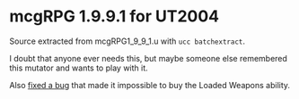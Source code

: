 # mcgRPG 1.9.9.1 for UT2004

Source extracted from mcgRPG1_9_9_1.u with `ucc batchextract`.

I doubt that anyone ever needs this, but maybe someone else remembered this mutator and wants to play with it.

Also [fixed a bug](https://github.com/NoisyFlake/ut2004-mcgRPG/blob/06202d65615348f27df0a395a39ed707cf4892c7/Classes/DruidLoaded.uc#L83-L84) that made it impossible to buy the Loaded Weapons ability.
